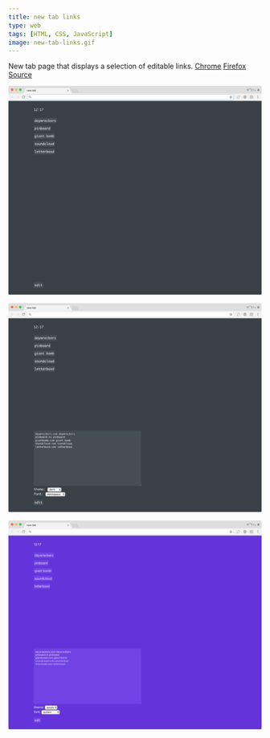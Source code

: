 ```yaml
---
title: new tab links
type: web
tags: [HTML, CSS, JavaScript]
image: new-tab-links.gif
---
```

New tab page that displays a selection of editable links. [Chrome](https://chrome.google.com/webstore/detail/new-tab-links/dhilgiccnfcdipikddkegbpphmnobpnn) [Firefox](https://addons.mozilla.org/en-US/firefox/addon/new-tab-links/) [Source](https://github.com/nathanwentworth/new-tab-links)

![Screenshot](/assets/img/projects/new-tab-links/new-tab-links-01.png)

![Screenshot with options open](/assets/img/projects/new-tab-links/new-tab-links-02.png)

![Screenshot with purple theme](/assets/img/projects/new-tab-links/new-tab-links-03.png)